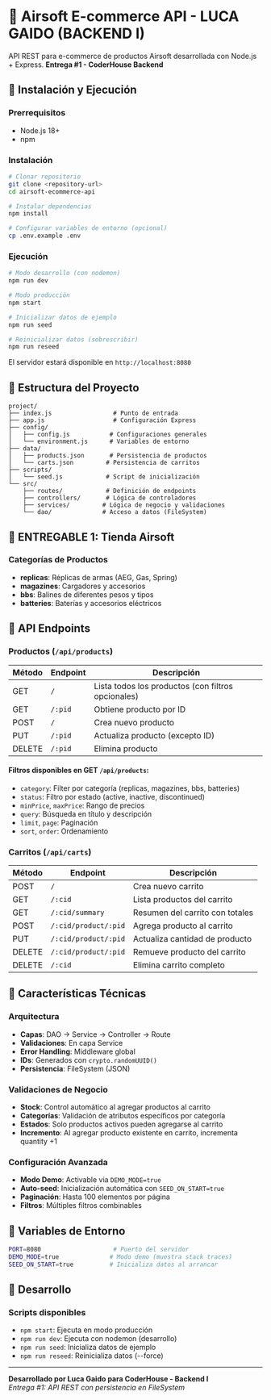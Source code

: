 # 🎯 Airsoft E-commerce API - LUCA GAIDO (BACKEND I)

API REST para e-commerce de productos Airsoft desarrollada con Node.js + Express. 
**Entrega #1 - CoderHouse Backend**

## 🚀 Instalación y Ejecución

### Prerrequisitos
- Node.js 18+ 
- npm

### Instalación
```bash
# Clonar repositorio
git clone <repository-url>
cd airsoft-ecommerce-api

# Instalar dependencias
npm install

# Configurar variables de entorno (opcional)
cp .env.example .env
```

### Ejecución
```bash
# Modo desarrollo (con nodemon)
npm run dev

# Modo producción
npm start

# Inicializar datos de ejemplo
npm run seed

# Reinicializar datos (sobrescribir)
npm run reseed
```

El servidor estará disponible en `http://localhost:8080`

## 📁 Estructura del Proyecto

```
project/
├── index.js                 # Punto de entrada
├── app.js                   # Configuración Express
├── config/
│   ├── config.js           # Configuraciones generales
│   └── environment.js      # Variables de entorno
├── data/
│   ├── products.json       # Persistencia de productos
│   └── carts.json         # Persistencia de carritos
├── scripts/
│   └── seed.js            # Script de inicialización
└── src/
    ├── routes/            # Definición de endpoints
    ├── controllers/       # Lógica de controladores
    ├── services/         # Lógica de negocio y validaciones
    └── dao/              # Acceso a datos (FileSystem)
```

## 🛒 ENTREGABLE 1: Tienda Airsoft

### Categorías de Productos
- **replicas**: Réplicas de armas (AEG, Gas, Spring)
- **magazines**: Cargadores y accesorios
- **bbs**: Balines de diferentes pesos y tipos
- **batteries**: Baterías y accesorios eléctricos


## 🔌 API Endpoints

### Productos (`/api/products`)

| Método | Endpoint | Descripción |
|--------|----------|-------------|
| GET | `/` | Lista todos los productos (con filtros opcionales) |
| GET | `/:pid` | Obtiene producto por ID |
| POST | `/` | Crea nuevo producto |
| PUT | `/:pid` | Actualiza producto (excepto ID) |
| DELETE | `/:pid` | Elimina producto |

#### Filtros disponibles en GET `/api/products`:
- `category`: Filter por categoría (replicas, magazines, bbs, batteries)
- `status`: Filtro por estado (active, inactive, discontinued) 
- `minPrice`, `maxPrice`: Rango de precios
- `query`: Búsqueda en título y descripción
- `limit`, `page`: Paginación
- `sort`, `order`: Ordenamiento

### Carritos (`/api/carts`)

| Método | Endpoint | Descripción |
|--------|----------|-------------|
| POST | `/` | Crea nuevo carrito |
| GET | `/:cid` | Lista productos del carrito |
| GET | `/:cid/summary` | Resumen del carrito con totales |
| POST | `/:cid/product/:pid` | Agrega producto al carrito |
| PUT | `/:cid/product/:pid` | Actualiza cantidad de producto |
| DELETE | `/:cid/product/:pid` | Remueve producto del carrito |
| DELETE | `/:cid` | Elimina carrito completo |



## 🎯 Características Técnicas

### Arquitectura
- **Capas**: DAO → Service → Controller → Route
- **Validaciones**: En capa Service
- **Error Handling**: Middleware global
- **IDs**: Generados con `crypto.randomUUID()`
- **Persistencia**: FileSystem (JSON)

### Validaciones de Negocio
- **Stock**: Control automático al agregar productos al carrito
- **Categorías**: Validación de atributos específicos por categoría
- **Estados**: Solo productos activos pueden agregarse al carrito
- **Incremento**: Al agregar producto existente en carrito, incrementa quantity +1

### Configuración Avanzada
- **Modo Demo**: Activable via `DEMO_MODE=true`
- **Auto-seed**: Inicialización automática con `SEED_ON_START=true`
- **Paginación**: Hasta 100 elementos por página
- **Filtros**: Múltiples filtros combinables


## 📄 Variables de Entorno

```bash
PORT=8080                    # Puerto del servidor
DEMO_MODE=true              # Modo demo (muestra stack traces)
SEED_ON_START=true          # Inicializa datos al arrancar
```

## 🤝 Desarrollo

### Scripts disponibles
- `npm start`: Ejecuta en modo producción
- `npm run dev`: Ejecuta con nodemon (desarrollo)
- `npm run seed`: Inicializa datos de ejemplo
- `npm run reseed`: Reinicializa datos (--force)


---

**Desarrollado por Luca Gaido para CoderHouse - Backend I**  
*Entrega #1: API REST con persistencia en FileSystem*